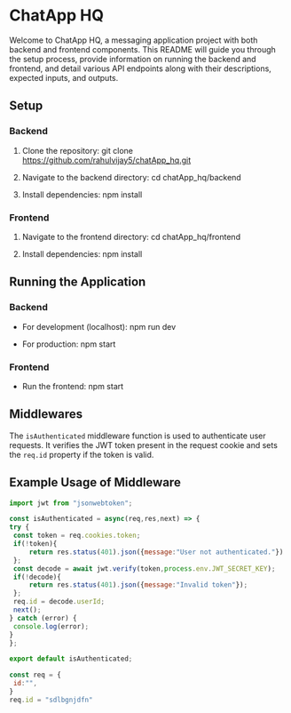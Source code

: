 # ChatApp HQ

Welcome to ChatApp HQ, a messaging application project with both backend and frontend components. This README will guide you through the setup process, provide information on running the backend and frontend, and detail various API endpoints along with their descriptions, expected inputs, and outputs.

## Setup

### Backend

1. Clone the repository:
git clone https://github.com/rahulvijay5/chatApp_hq.git

2. Navigate to the backend directory:
cd chatApp_hq/backend

3. Install dependencies:
npm install

### Frontend

1. Navigate to the frontend directory:
cd chatApp_hq/frontend


2. Install dependencies:
npm install


## Running the Application

### Backend

- For development (localhost):
npm run dev

- For production:
npm start

### Frontend

- Run the frontend:
npm start

<!-- ## API Endpoints

### User Routes

| REST Method | URL                                  | Inputs                      | Outputs                                                                                                       |
|-------------|--------------------------------------|-----------------------------|----------------------------------------------------------------------------------------------------------------|
| POST        | /api/v1/user/register                | { "username": "", "password": "" } | Status Code and User Object                                                                                        |
| POST        | /api/v1/user/login                   | { "username": "", "password": "" } | Status Code and User Object                                                                                        |
| GET         | /api/v1/user/logout                  | -                           | Status Code                                                                                                    |
| GET         | /api/v1/user/                        | -                           | Status Code and List of Other Users                                                                             |
| POST        | /api/v1/user/updatestatus           | { "status": "" }            | Status Code                                                                                                    |
| GET         | /api/v1/user/status                 | -                           | Status Code and User Status Object                                                                             |
| GET         | /api/v1/user/status/:userId         | -                           | Status Code and User Status Object                                                                             |

### Message Routes

| REST Method | URL                                  | Inputs                      | Outputs                                                                                                       |
|-------------|--------------------------------------|-----------------------------|----------------------------------------------------------------------------------------------------------------|
| POST        | /api/v1/message/send/:id             | Message Object              | Status Code                                                                                                    |
| GET         | /api/v1/message/:id                 | -                           | Status Code and List of Messages                                                                               |

### AI Routes

| REST Method | URL                                  | Inputs                      | Outputs                                                                                                       |
|-------------|--------------------------------------|-----------------------------|----------------------------------------------------------------------------------------------------------------|
| POST        | /api/v1/user/ai/chat                 | { "message": "" }           | Status Code and AI Response Object                                                                             | -->

## Middlewares

The `isAuthenticated` middleware function is used to authenticate user requests. It verifies the JWT token present in the request cookie and sets the `req.id` property if the token is valid.

## Example Usage of Middleware

```javascript
import jwt from "jsonwebtoken";

const isAuthenticated = async(req,res,next) => {
try {
 const token = req.cookies.token;
 if(!token){
     return res.status(401).json({message:"User not authenticated."})
 };
 const decode = await jwt.verify(token,process.env.JWT_SECRET_KEY);
 if(!decode){
     return res.status(401).json({message:"Invalid token"});
 };
 req.id = decode.userId;
 next();
} catch (error) {
 console.log(error);
}
};

export default isAuthenticated;

const req = {
 id:"",
}
req.id = "sdlbgnjdfn"